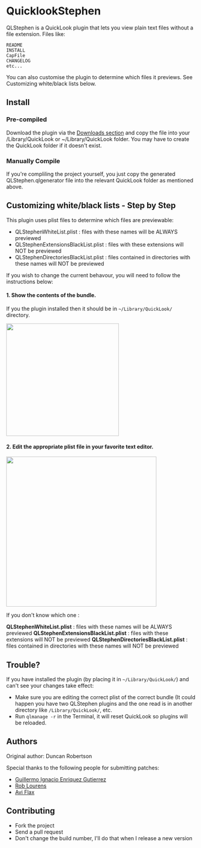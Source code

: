 # QuicklookStephen

QLStephen is a QuickLook plugin that lets you view plain text files without a file extension. Files like:

    README
    INSTALL
    CapFile
    CHANGELOG
    etc...

You can also customise the plugin to determine which files it previews. See Customizing white/black lists below.

## Install

### Pre-compiled

Download the plugin via the [Downloads section](https://github.com/whomwah/qlstephen/downloads) and copy the file into your /Library/QuickLook or ~/Library/QuickLook folder. You may have to create the QuickLook folder if it doesn't exist.

### Manually Compile

If you're compliling the project yourself, you just copy the generated QLStephen.qlgenerator file into the relevant QuickLook folder as mentioned above.

## Customizing white/black lists - Step by Step

This plugin uses plist files to determine which files are previewable:

* QLStephenWhiteList.plist : files with these names will be ALWAYS previewed
* QLStephenExtensionsBlackList.plist : files with these extensions will NOT be previewed
* QLStephenDirectoriesBlackList.plist : files contained in directories with these names will NOT be previewed

If you wish to change the current behavour, you will need to follow the instructions below:

#### 1. Show the contents of the bundle.

If you the plugin installed then it should be in `~/Library/QuickLook/` directory.

<a href="http://a.yfrog.com/img740/933/tipb.png"><img src="http://a.yfrog.com/img740/933/tipb.png" width="300"/></a>

#### 2. Edit the appropriate plist file in your favorite text editor.

<a href="http://a.yfrog.com/img878/3563/hd9w.png"><img src="http://a.yfrog.com/img878/3563/hd9w.png" width="400"/></a>

If you don't know which one :

**QLStephenWhiteList.plist** : files with these names will be ALWAYS previewed
**QLStephenExtensionsBlackList.plist** : files with these extensions will NOT be previewed
**QLStephenDirectoriesBlackList.plist** : files contained in directories with these names will NOT be previewed

## Trouble?

If you have installed the plugin (by placing it in `~/Library/QuickLook/`) and can't see your changes take effect:

- Make sure you are editing the correct plist of the correct bundle (It could happen you have two QLStephen plugins and the one read is in another directory like `/Library/QuickLook/`, etc.
- Run `qlmanage -r` in the Terminal, it will reset QuickLook so plugins will be reloaded.

## Authors

Original author: Duncan Robertson

Special thanks to the following people for submitting patches:

* [Guillermo Ignacio Enriquez Gutierrez](https://github.com/nacho4d)
* [Rob Lourens](https://github.com/roblourens)
* [Avi Flax](https://github.com/aviflax)

## Contributing

* Fork the project
* Send a pull request
* Don't change the build number, I'll do that when I release a new version

